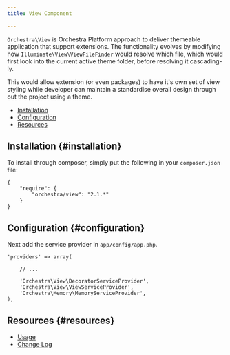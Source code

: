 ```yaml
---
title: View Component

---
```


`Orchestra\View` is Orchestra Platform approach to deliver themeable application that support extensions. The functionality evolves by modifying how `Illuminate\View\ViewFileFinder` would resolve which file, which would first look into the current active theme folder, before resolving it cascading-ly.

This would allow extension (or even packages) to have it's own set of view styling while developer can maintain a standardise overall design through out the project using a theme.

* [Installation](#installation)
* [Configuration](#configuration)
* [Resources](#resources)

## Installation {#installation}

To install through composer, simply put the following in your `composer.json` file:

	{
		"require": {
			"orchestra/view": "2.1.*"
		}
	}

## Configuration {#configuration}

Next add the service provider in `app/config/app.php`.

	'providers' => array(

		// ...

		'Orchestra\View\DecoratorServiceProvider',
		'Orchestra\View\ViewServiceProvider',
		'Orchestra\Memory\MemoryServiceProvider',
	),

## Resources {#resources}

* [Usage](/docs/2.2/components/view/usage)
* [Change Log](/docs/2.2/components/view/changes#v2-2)
